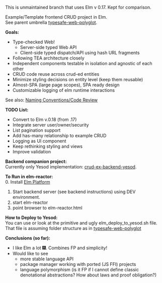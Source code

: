 This is unmaintained branch that uses Elm v 0.17.  Kept for comparison.

Example/Template frontend CRUD project in Elm.  
See parent umbrella [typesafe-web-polyglot](https://github.com/rpeszek/typesafe-web-polyglot.git).

__Goals:__
* Type-checked Web!
   * Server-side typed Web API
   * Client-side typed dispatch/API using hash URL fragments
* Following TEA architecture closely
* Independent components testable in isolation and agnostic of each other 
* CRUD code reuse across crud-ed entities
* Minimize styling decisions on entity level (keep them reusable)
* Almost-SPA (large page scopes), SPA ready design
* Customizable logging of elm runtime interactions

See also: [Naming Conventions/Code Review](README_CODE_REVIEW.md)

__TODO List:__  
* Convert to Elm v.0.18 (from .17)
* Integrate server user/owner/security
* List pagination support
* Add has-many relationship to example CRUD
* Logging as UI component
* Keep rethinking styling and views
* Improve validation

__Backend companion project:__  
Currently only Yesod implementation: [crud-ex-backend-yesod](https://github.com/rpeszek/crud-ex-backend-yesod.git).

__To Run in elm-reactor:__  
0. Install [Elm Platform](http://elm-lang.org/)  
1. Start backend server (see backend instructions) using DEV environment.
2. start elm-reactor
3. point browser to elm-reactor.html 

__How to Deploy to Yesod:__  
You can use or look at the primitive and ugly elm_deploy_to_yesod.sh file.
That file is assuming folder structure as in [typesafe-web-polyglot](https://github.com/rpeszek/typesafe-web-polyglot.git) 

__Conclusions (so far):__

* I like Elm a lot :fireworks:. Combines FP and simplicity!
* Would like to see 
   * more stable language API
   * package manager working with ported (JS FFI) projects
   * language polymorphism (is it FP if I cannot define classic denotational abstractions? How about laws and proof obligation?) 
